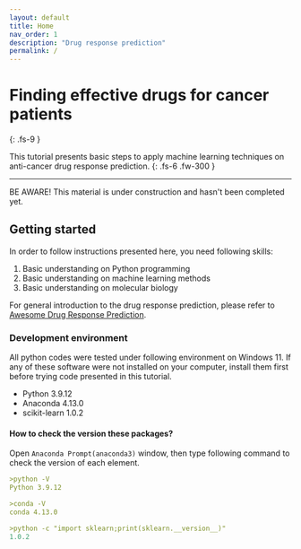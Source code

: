 ```yaml
---
layout: default
title: Home
nav_order: 1
description: "Drug response prediction"
permalink: /
---
```


# Finding effective drugs for cancer patients
{: .fs-9 }

This tutorial presents basic steps to apply machine learning techniques on anti-cancer drug response prediction.
{: .fs-6 .fw-300 }


---
BE AWARE! This material is under construction and hasn't been completed yet.

## Getting started

In order to follow instructions presented here, you need following skills:

1. Basic understanding on Python programming
2. Basic understanding on machine learning methods
3. Basic understanding on molecular biology

For general introduction to the drug response prediction, please refer to [Awesome Drug Response Prediction](https://github.com/briankimstudio/awesome-drug-response-prediction).

### Development environment

All python codes were tested under following environment on Windows 11. If any of these software were not installed on your computer, install them first before trying code presented in this tutorial.

- Python 3.9.12
- Anaconda 4.13.0
- scikit-learn 1.0.2

#### How to check the version these packages?

Open `Anaconda Prompt(anaconda3)` window, then type following command to check the version of each element.

```yaml
>python -V
Python 3.9.12
```

```yaml
>conda -V
conda 4.13.0
```

```yaml
>python -c "import sklearn;print(sklearn.__version__)"
1.0.2
```

